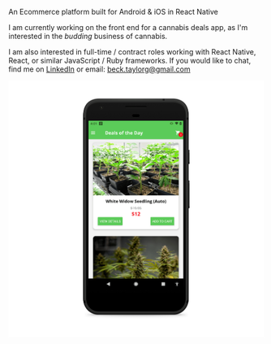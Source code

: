 An Ecommerce platform built for Android & iOS in React Native

I am currently working on the front end for a cannabis deals app, as I'm interested in the _budding_ business of cannabis.

I am also interested in full-time / contract roles working with React Native, React, or similar JavaScript / Ruby frameworks. If you would like to chat, find me on [LinkedIn](https://www.linkedin.com/in/taylorbeck/) or email: beck.taylorg@gmail.com

![Deals](assets/screenshots/cann-deals-optimized.png)
